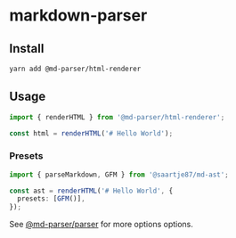 # markdown-parser

## Install

```sh
yarn add @md-parser/html-renderer
```

## Usage

```ts
import { renderHTML } from '@md-parser/html-renderer';

const html = renderHTML('# Hello World');
```

### Presets

```ts
import { parseMarkdown, GFM } from '@saartje87/md-ast';

const ast = renderHTML('# Hello World', {
  presets: [GFM()],
});
```

See [@md-parser/parser](https://github.com/md-parser/parser) for more options options.
